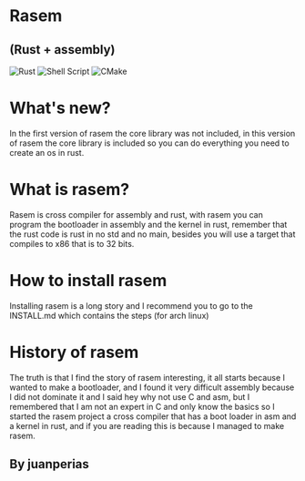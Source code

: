 # Rasem

## (Rust + assembly)

![Rust](https://img.shields.io/badge/rust-%23000000.svg?style=for-the-badge&logo=rust&logoColor=white)
![Shell Script](https://img.shields.io/badge/shell_script-%23121011.svg?style=for-the-badge&logo=gnu-bash&logoColor=white)
![CMake](https://img.shields.io/badge/CMake-%23008FBA.svg?style=for-the-badge&logo=cmake&logoColor=white)

# What's new?

In the first version of rasem the core library was not included, in this version of rasem the core library is included so you can do everything you need to create an os in rust.

# What is rasem?

Rasem is cross compiler for assembly and rust, with rasem you can program the bootloader in assembly and the kernel in rust, remember that the rust code is rust in no std and no main, besides you will use a target that compiles to x86 that is to 32 bits.

# How to install rasem

Installing rasem is a long story and I recommend you to go to the INSTALL.md which contains the steps (for arch linux)

# History of rasem

The truth is that I find the story of rasem interesting, it all starts because I wanted to make a bootloader, and I found it very difficult assembly because I did not dominate it and I said hey why not use C and asm, but I remembered that I am not an expert in C and only know the basics so I started the rasem project a cross compiler that has a boot loader in asm and a kernel in rust, and if you are reading this is because I managed to make rasem.

## By juanperias
